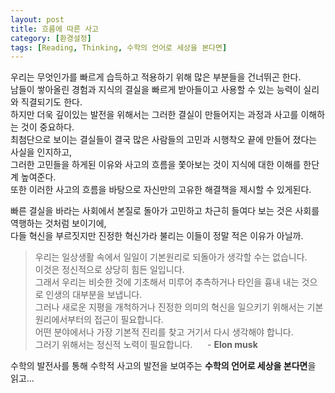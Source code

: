 ```yaml
---
layout: post
title: 흐름에 따른 사고
category: [환경설정]
tags: [Reading, Thinking, 수학의 언어로 세상을 본다면]
---
```


우리는 무엇인가를 빠르게 습득하고 적용하기 위해 많은 부분들을 건너뛰곤 한다.  
남들이 쌓아올린 경험과 지식의 결실을 빠르게 받아들이고 사용할 수 있는 능력이 실리와 직결되기도 한다.  
하지만 더욱 깊이있는 발전을 위해서는 그러한 결실이 만들어지는 과정과 사고를 이해하는 것이 중요하다.  
최첨단으로 보이는 결실들이 결국 많은 사람들의 고민과 시행착오 끝에 만들어 졌다는 사실을 인지하고,  
그러한 고민들을 하게된 이유와 사고의 흐름을 쫓아보는 것이 지식에 대한 이해를 한단계 높여준다.  
또한 이러한 사고의 흐름을 바탕으로 자신만의 고유한 해결책을 제시할 수 있게된다.  
  <!--more-->
빠른 결실을 바라는 사회에서 본질로 돌아가 고민하고 차근히 들여다 보는 것은 사회를 역행하는 것처럼 보이기에,  
다들 혁신을 부르짓지만 진정한 혁신가라 불리는 이들이 정말 적은 이유가 아닐까.

> 우리는 일상생활 속에서 일일이 기본원리로 되돌아가 생각할 수는 없습니다.  
이것은 정신적으로 상당히 힘든 일입니다.  
그래서 우리는 비슷한 것에 기초해서 미루어 추측하거나 타인을 흉내 내는 것으로 인생의 대부분을 보냅니다.  
그러나 새로운 지평을 개척하거나 진정한 의미의 혁신을 일으키기 위해서는 기본원리에서부터의 접근이 필요합니다.  
어떤 분야에서나 가장 기본적 진리를 찾고 거기서 다시 생각해야 합니다.  
그러기 위해서는 정신적 노력이 필요합니다. &nbsp;&nbsp;&nbsp;&nbsp;&nbsp;- **Elon musk**

수학의 발전사를 통해 수학적 사고의 발전을 보여주는 **수학의 언어로 세상을 본다면**을 읽고...




